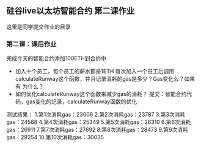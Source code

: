 ## 硅谷live以太坊智能合约 第二课作业
这里是同学提交作业的目录

### 第二课：课后作业
完成今天的智能合约添加100ETH到合约中
- 加入十个员工，每个员工的薪水都是1ETH
每次加入一个员工后调用calculateRunway这个函数，并且记录消耗的gas是多少？Gas变化么？如果有 为什么？
- 如何优化calculateRunway这个函数来减少gas的消耗？
提交：智能合约代码，gas变化的记录，calculateRunway函数的优化


测试结果：
1.第1次消耗gas：23006
2.第2次消耗gas：23787
3.第3次消耗gas：24568
4.第4次消耗gas：25349
5.第5次消耗gas：26310
6.第6次消耗gas：26911
7.第7次消耗gas：27692
8.第8次消耗gas：28473
9.第9次消耗gas：29254
10.第10次消耗gas：30035
